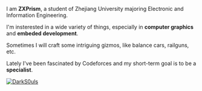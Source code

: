 I am **ZXPrism**, a student of Zhejiang University majoring Electronic and Information Engineering.

I'm insterested in a wide variety of things, especially in **computer graphics** and **embeded development**.

Sometimes I will craft some intriguing gizmos, like balance cars, railguns, etc.

Lately I've been fascinated by Codeforces and my short-term goal is to be a **specialist**.

[![DarkS0uls](https://img.shields.io/badge/DarkS0uls-PUPIL_1201-008000?style=for-the-badge)](https://codeforces.com/profile/DarkS0uls)
